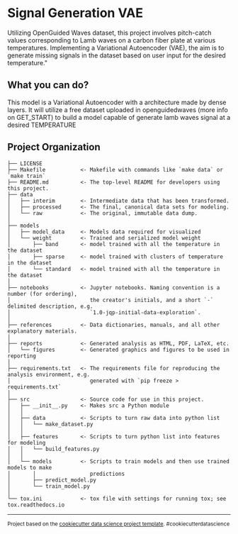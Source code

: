 Signal Generation VAE
==============================

Utilizing OpenGuided Waves dataset, this project involves pitch-catch values corresponding to Lamb waves on a carbon fiber plate at various temperatures. Implementing a Variational Autoencoder (VAE), the aim is to generate missing signals in the dataset based on user input for the desired temperature."

What you can do?
------------

This model is a Variational Autoencoder with a architecture made by dense layers. It will utilize a free dataset uploaded in openguidedwaves (more info on GET_START) to build a model capable of generate lamb waves signal at a desired TEMPERATURE

Project Organization
------------

    ├── LICENSE
    ├── Makefile           <- Makefile with commands like `make data` or `make train`
    ├── README.md          <- The top-level README for developers using this project.
    ├── data
    │   ├── interim        <- Intermediate data that has been transformed.
    │   ├── processed      <- The final, canonical data sets for modeling.
    │   └── raw            <- The original, immutable data dump.
    │
    ├── models             
    │   ├── model_data     <- Models data required for visualized
    │   └── weight         <- Trained and serialized model weight
    │       ├── band       <- model trained with all the temperature in the dataset
    │       ├── sparse     <- model trained with clusters of temperature in the dataset
    │       └── standard   <- model trained with all the temperature in the dataset
    │
    ├── notebooks          <- Jupyter notebooks. Naming convention is a number (for ordering),
    │                         the creator's initials, and a short `-` delimited description, e.g.
    │                         `1.0-jqp-initial-data-exploration`.
    │
    ├── references         <- Data dictionaries, manuals, and all other explanatory materials.
    │
    ├── reports            <- Generated analysis as HTML, PDF, LaTeX, etc.
    │   └── figures        <- Generated graphics and figures to be used in reporting
    │
    ├── requirements.txt   <- The requirements file for reproducing the analysis environment, e.g.
    │                         generated with `pip freeze > requirements.txt`
    │
    ├── src                <- Source code for use in this project.
    │   ├── __init__.py    <- Makes src a Python module
    │   │
    │   ├── data           <- Scripts to turn raw data into python list
    │   │   └── make_dataset.py
    │   │
    │   ├── features       <- Scripts to turn python list into features for modeling
    │   │   └── build_features.py
    │   │
    │   └── models         <- Scripts to train models and then use trained models to make
    │       │                 predictions
    │       ├── predict_model.py
    │       └── train_model.py
    │
    └── tox.ini            <- tox file with settings for running tox; see tox.readthedocs.io


--------

<p><small>Project based on the <a target="_blank" href="https://drivendata.github.io/cookiecutter-data-science/">cookiecutter data science project template</a>. #cookiecutterdatascience</small></p>
